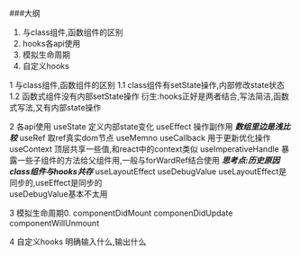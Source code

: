 <!--
 * @Author: Sky
 * @Date: 2021-08-09 11:24:36
 * @Description:react-hooks技术分享
-->
###大纲
1. 与class组件,函数组件的区别
2. hooks各api使用
3.  模拟生命周期
4.  自定义hooks


1 与class组件,函数组件的区别
1.1 class组件有setState操作,内部修改state状态
1.2 函数式组件没有内部setState操作
衍生:hooks正好是两者结合,写法简洁,函数式写法,又有内部state操作


2 各api使用
useState  定义内部state变化
useEffect 操作副作用  ***数组里边是浅比较***
useRef  取ref真实dom节点
useMemno useCallback 用于更新优化操作
useContext 顶层共享一些值,和react中的context类似
useImperativeHandle  暴露一些子组件的方法给父组件用,一般与forWardRef结合使用
***思考点:历史原因  class组件与hooks共存***
useLayoutEffect  useDebugValue 
useLayoutEffect是同步的,useEffect是同步的  
useDebugValue基本不太用

3 模拟生命周期0.
componentDidMount
componenDidUpdate
componentWillUnmount

4 自定义hooks
明确输入什么,输出什么


